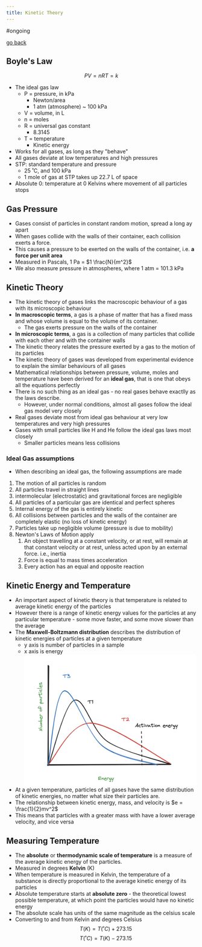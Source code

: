 ```yaml
---
title: Kinetic Theory
---
```


#ongoing

[go back](11Subjects/11Chemistry.md)

## Boyle's Law

$$PV=nRT=k$$
- The ideal gas law
	- P = pressure, in kPa
		- Newton/area
		- 1 atm (atmosphere) ~ 100 kPa
	- V = volume, in L
	- n = moles
	- R = universal gas constant
		- 8.3145
	- T = temperature
		- Kinetic energy
- Works for all gases, as long as they "behave"
- All gases deviate at low temperatures and high pressures
- STP: standard temperature and pressure
	- 25 ˚C, and 100 kPa
	- 1 mole of gas at STP takes up 22.7 L of space
- Absolute 0: temperature at 0 Kelvins where movement of all particles stops

## Gas Pressure
- Gases consist of particles in constant random motion, spread a long ay apart
- When gases collide with the walls of their container, each collision exerts a force. 
- This causes a pressure to be exerted on the walls of the container, i.e. **a force per unit area**
- Measured in Pascals, 1 Pa = $1 \frac{N}{m^2}$
- We also measure pressure in atmospheres, where 1 atm = 101.3 kPa

## Kinetic Theory
- The kinetic theory of gases links the macroscopic behaviour of a gas with its microscopic behaviour
- **In macroscopic terms**,  a gas is a phase of matter that has a fixed mass and whose volume is equal to the volume of its container. 
	- The gas exerts pressure on the walls of the container
- **In microscopic terms**, a gas is a collection of many particles that collide with each other and with the container walls
- The kinetic theory relates the pressure exerted by a gas to the motion of its particles
- The kinetic theory of gases was developed from experimental evidence to explain the similar behaviours of all gases
- Mathematical relationships between pressure, volume, moles and temperature have been derived for an **ideal gas**, that is one that obeys all the equations perfectly
- There is no such thing as an ideal gas - no real gases behave exactlly as the laws describe.
	- However, under normal conditions, almost all gases follow the ideal gas model very closely
- Real gases deviate most from ideal gas behaviour at very low temperatures and very high pressures
- Gases with small particles like H and He follow the ideal gas laws most closely
	- Smaller particles means less collisions

### Ideal Gas assumptions
- When describing an ideal gas, the following assumptions are made
1. The motion of all particles is random
2. All particles travel in straight lines
3. intermolecular (electrostatic) and gravitational forces are negligible
4. All particles of a particular gas are identical and perfect spheres
5. Internal energy of the gas is entirely kinetic
6. All collisions between particles and the walls of the container are completely elastic (no loss of kinetic energy)
7. Particles take up negligible volume (pressure is due to mobility)
8. Newton's Laws of Motion apply
	1. An object travelling at a constant velocity, or at rest, will remain at that constant velocity or at rest, unless acted upon by an external force. i.e., inertia
	2. Force is equal to mass times acceleration
	3. Every action has an equal and opposite reaction

## Kinetic Energy and Temperature
- An important aspect of kinetic theory is that temperature is related to average kinetic energy of the particles
- However there is a range of kinetic energy values for the particles at any particular temperature - some move faster, and some move slower than the average
- The **Maxwell-Boltzmann distribution** describes the distribution of kinetic energies of particles at a given temperature
	- y axis is number of particles in a sample
	- x axis is energy
![](Screenshot%202023-08-08%20at%2012.58.49%20pm.png)
- At a given temperature, particles of all gases have the same distribution of kinetic energies, no matter what size their particles are. 
- The relationship between kinetic energy, mass, and velocity is $e = \frac{1}{2}mv^2$
- This means that particles with a greater mass with have a lower average velocity, and vice versa

## Measuring Temperature
- The **absolute** or **thermodynamic scale of temperature** is a measure of the average kinetic energy of the particles. 
- Measured in degrees **Kelvin** (K)
- When temperature is measured in Kelvin, the temperature of a substance is directly proportional to the average kinetic energy of its particles
- Absolute temperature starts at **absolute zero** - the theoretical lowest possible temperature, at which point the particles would have no kinetic energy
- The absolute scale has units of the same magnitude as the celsius scale
- Converting to and from Kelvin and degrees Celsius
$$T(K)=T(˚C)+273.15$$
$$T(˚C)=T(K)-273.15$$
